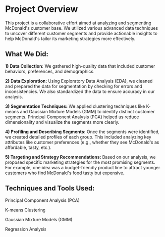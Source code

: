 # Project Overview
This project is a collaborative effort aimed at analyzing and segmenting McDonald's customer base. We utilized various advanced data techniques to uncover different customer segments and provide actionable insights to help McDonald's tailor its marketing strategies more effectively.

## What We Did:

**1) Data Collection:** We gathered high-quality data that included customer behaviors, preferences, and demographics.

**2) Data Exploration:** Using Exploratory Data Analysis (EDA), we cleaned and prepared the data for segmentation by checking for errors and inconsistencies. We also standardized the data to ensure accuracy in our analysis.

**3) Segmentation Techniques:** We applied clustering techniques like K-means and Gaussian Mixture Models (GMM) to identify distinct customer segments. Principal Component Analysis (PCA) helped us reduce dimensionality and visualize the segments more clearly.

**4) Profiling and Describing Segments:** Once the segments were identified, we created detailed profiles of each group. This included analyzing key attributes like customer preferences (e.g., whether they see McDonald's as affordable, tasty, etc.).

**5) Targeting and Strategy Recommendations:** Based on our analysis, we proposed specific marketing strategies for the most promising segments. For example, one idea was a budget-friendly product line to attract younger customers who find McDonald's food tasty but expensive.

## Techniques and Tools Used:

Principal Component Analysis (PCA)

K-means Clustering

Gaussian Mixture Models (GMM)

Regression Analysis
